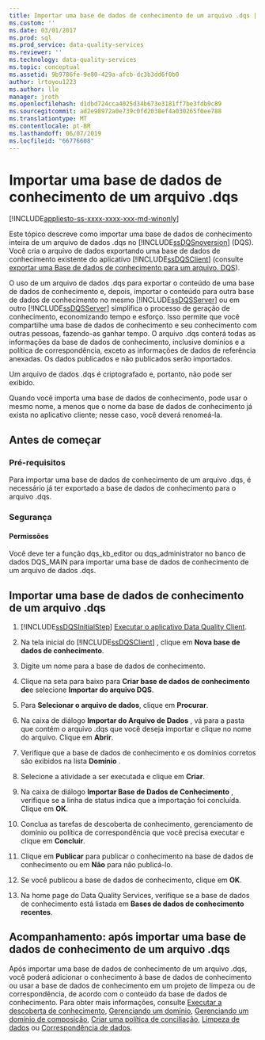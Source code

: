 ```yaml
---
title: Importar uma base de dados de conhecimento de um arquivo .dqs | Microsoft Docs
ms.custom: ''
ms.date: 03/01/2017
ms.prod: sql
ms.prod_service: data-quality-services
ms.reviewer: ''
ms.technology: data-quality-services
ms.topic: conceptual
ms.assetid: 9b9786fe-9e80-429a-afcb-dc3b3dd6f0b0
author: lrtoyou1223
ms.author: lle
manager: jroth
ms.openlocfilehash: d1dbd724cca4025d34b673e3181ff7be3fdb9c89
ms.sourcegitcommit: ad2e98972a0e739c0fd2038ef4a030265f0ee788
ms.translationtype: MT
ms.contentlocale: pt-BR
ms.lasthandoff: 06/07/2019
ms.locfileid: "66776608"
---
```

# <a name="import-a-knowledge-base-from-a-dqs-file"></a>Importar uma base de dados de conhecimento de um arquivo .dqs

[!INCLUDE[appliesto-ss-xxxx-xxxx-xxx-md-winonly](../includes/appliesto-ss-xxxx-xxxx-xxx-md-winonly.md)]

  Este tópico descreve como importar uma base de dados de conhecimento inteira de um arquivo de dados .dqs no [!INCLUDE[ssDQSnoversion](../includes/ssdqsnoversion-md.md)] (DQS). Você cria o arquivo de dados exportando uma base de dados de conhecimento existente do aplicativo [!INCLUDE[ssDQSClient](../includes/ssdqsclient-md.md)] (consulte [exportar uma Base de dados de conhecimento para um arquivo. DQS](../data-quality-services/export-a-knowledge-base-to-a-dqs-file.md)).  
  
 O uso de um arquivo de dados .dqs para exportar o conteúdo de uma base de dados de conhecimento e, depois, importar o conteúdo para outra base de dados de conhecimento no mesmo [!INCLUDE[ssDQSServer](../includes/ssdqsserver-md.md)] ou em outro [!INCLUDE[ssDQSServer](../includes/ssdqsserver-md.md)] simplifica o processo de geração de conhecimento, economizando tempo e esforço. Isso permite que você compartilhe uma base de dados de conhecimento e seu conhecimento com outras pessoas, fazendo-as ganhar tempo. O arquivo .dqs conterá todas as informações da base de dados de conhecimento, inclusive domínios e a política de correspondência, exceto as informações de dados de referência anexadas. Os dados publicados e não publicados serão importados.  
  
 Um arquivo de dados .dqs é criptografado e, portanto, não pode ser exibido.  
  
 Quando você importa uma base de dados de conhecimento, pode usar o mesmo nome, a menos que o nome da base de dados de conhecimento já exista no aplicativo cliente; nesse caso, você deverá renomeá-la.  
  
##  <a name="BeforeYouBegin"></a> Antes de começar  
  
###  <a name="Prerequisites"></a> Pré-requisitos  
 Para importar uma base de dados de conhecimento de um arquivo .dqs, é necessário já ter exportado a base de dados de conhecimento para o arquivo .dqs.  
  
###  <a name="Security"></a> Segurança  
  
####  <a name="Permissions"></a> Permissões  
 Você deve ter a função dqs_kb_editor ou dqs_administrator no banco de dados DQS_MAIN para importar uma base de dados de conhecimento de um arquivo de dados .dqs.  
  
##  <a name="Import"></a> Importar uma base de dados de conhecimento de um arquivo .dqs  
  
1.  [!INCLUDE[ssDQSInitialStep](../includes/ssdqsinitialstep-md.md)] [Executar o aplicativo Data Quality Client](../data-quality-services/run-the-data-quality-client-application.md).  
  
2.  Na tela inicial do [!INCLUDE[ssDQSClient](../includes/ssdqsclient-md.md)] , clique em **Nova base de dados de conhecimento**.  
  
3.  Digite um nome para a base de dados de conhecimento.  
  
4.  Clique na seta para baixo para **Criar base de dados de conhecimento de**e selecione **Importar do arquivo DQS**.  
  
5.  Para **Selecionar o arquivo de dados**, clique em **Procurar**.  
  
6.  Na caixa de diálogo **Importar do Arquivo de Dados** , vá para a pasta que contém o arquivo .dqs que você deseja importar e clique no nome do arquivo. Clique em **Abrir**.  
  
7.  Verifique que a base de dados de conhecimento e os domínios corretos são exibidos na lista **Domínio** .  
  
8.  Selecione a atividade a ser executada e clique em **Criar**.  
  
9. Na caixa de diálogo **Importar Base de Dados de Conhecimento** , verifique se a linha de status indica que a importação foi concluída. Clique em **OK**.  
  
10. Conclua as tarefas de descoberta de conhecimento, gerenciamento de domínio ou política de correspondência que você precisa executar e clique em **Concluir**.  
  
11. Clique em **Publicar** para publicar o conhecimento na base de dados de conhecimento ou em **Não** para não publicá-lo.  
  
12. Se você publicou a base de dados de conhecimento, clique em **OK**.  
  
13. Na home page do Data Quality Services, verifique se a base de dados de conhecimento está listada em **Bases de dados de conhecimento recentes**.  
  
##  <a name="FollowUp"></a> Acompanhamento: após importar uma base de dados de conhecimento de um arquivo .dqs  
 Após importar uma base de dados de conhecimento de um arquivo .dqs, você poderá adicionar o conhecimento à base de dados de conhecimento ou usar a base de dados de conhecimento em um projeto de limpeza ou de correspondência, de acordo com o conteúdo da base de dados de conhecimento. Para obter mais informações, consulte [Executar a descoberta de conhecimento](../data-quality-services/perform-knowledge-discovery.md), [Gerenciando um domínio](../data-quality-services/managing-a-domain.md), [Gerenciando um domínio de composição](../data-quality-services/managing-a-composite-domain.md), [Criar uma política de conciliação](../data-quality-services/create-a-matching-policy.md), [Limpeza de dados](../data-quality-services/data-cleansing.md) ou [Correspondência de dados](../data-quality-services/data-matching.md).  
  
  
